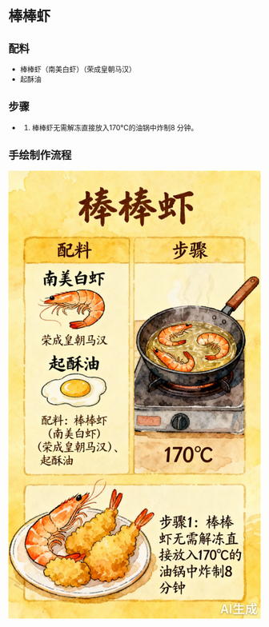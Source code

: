 # 棒棒虾

## 配料

- 棒棒虾（南美白虾）（荣成皇朝马汉）
- 起酥油

## 步骤

- 1. 棒棒虾无需解冻直接放入170℃的油锅中炸制8 分钟。



## 手绘制作流程

![手绘制作流程](../images/炸品/棒棒虾.jpg)
